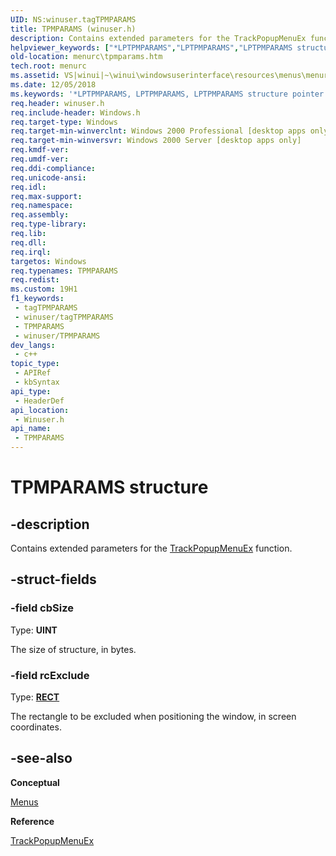 ```yaml
---
UID: NS:winuser.tagTPMPARAMS
title: TPMPARAMS (winuser.h)
description: Contains extended parameters for the TrackPopupMenuEx function.
helpviewer_keywords: ["*LPTPMPARAMS","LPTPMPARAMS","LPTPMPARAMS structure pointer [Menus and Other Resources]","TPMPARAMS","TPMPARAMS structure [Menus and Other Resources]","_win32_TPMPARAMS_str","_win32_tpmparams_str_cpp","menurc.tpmparams","winui._win32_tpmparams_str","winuser/LPTPMPARAMS","winuser/TPMPARAMS"]
old-location: menurc\tpmparams.htm
tech.root: menurc
ms.assetid: VS|winui|~\winui\windowsuserinterface\resources\menus\menureference\menustructures\tpmparams.htm
ms.date: 12/05/2018
ms.keywords: '*LPTPMPARAMS, LPTPMPARAMS, LPTPMPARAMS structure pointer [Menus and Other Resources], TPMPARAMS, TPMPARAMS structure [Menus and Other Resources], _win32_TPMPARAMS_str, _win32_tpmparams_str_cpp, menurc.tpmparams, winui._win32_tpmparams_str, winuser/LPTPMPARAMS, winuser/TPMPARAMS'
req.header: winuser.h
req.include-header: Windows.h
req.target-type: Windows
req.target-min-winverclnt: Windows 2000 Professional [desktop apps only]
req.target-min-winversvr: Windows 2000 Server [desktop apps only]
req.kmdf-ver: 
req.umdf-ver: 
req.ddi-compliance: 
req.unicode-ansi: 
req.idl: 
req.max-support: 
req.namespace: 
req.assembly: 
req.type-library: 
req.lib: 
req.dll: 
req.irql: 
targetos: Windows
req.typenames: TPMPARAMS
req.redist: 
ms.custom: 19H1
f1_keywords:
 - tagTPMPARAMS
 - winuser/tagTPMPARAMS
 - TPMPARAMS
 - winuser/TPMPARAMS
dev_langs:
 - c++
topic_type:
 - APIRef
 - kbSyntax
api_type:
 - HeaderDef
api_location:
 - Winuser.h
api_name:
 - TPMPARAMS
---
```


# TPMPARAMS structure


## -description

Contains extended parameters for the <a href="https://docs.microsoft.com/windows/desktop/api/winuser/nf-winuser-trackpopupmenuex">TrackPopupMenuEx</a> function.

## -struct-fields

### -field cbSize

Type: <b>UINT</b>

The size of structure, in bytes.

### -field rcExclude

Type: <b><a href="/windows/desktop/api/windef/ns-windef-rect">RECT</a></b>

The rectangle to be excluded when positioning the window, in screen coordinates.

## -see-also

<b>Conceptual</b>



<a href="https://docs.microsoft.com/windows/desktop/menurc/menus">Menus</a>



<b>Reference</b>



<a href="https://docs.microsoft.com/windows/desktop/api/winuser/nf-winuser-trackpopupmenuex">TrackPopupMenuEx</a>

